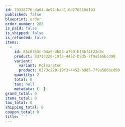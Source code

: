 ```yaml
---
id: 79338776-da04-4e94-bad1-6d276310df03
published: false
blueprint: order
order_number: 288
is_paid: false
is_shipped: false
is_refunded: false
items:
  -
    id: 85c8363c-04a9-4b83-a760-bf8bf4f22d9c
    product: 8373c220-19f3-4452-b9d5-7f9a566bcd90
    variant:
      variant: Polmaraton
      product: 8373c220-19f3-4452-b9d5-7f9a566bcd90
    quantity: 2
    total: 0
    tax: null
    metadata: {  }
grand_total: 0
items_total: 0
tax_total: 0
shipping_total: 0
coupon_total: 0
title: ' '
---
```

